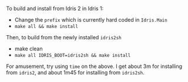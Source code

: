 To build and install from Idris 2 in Idris 1:

* Change the `prefix` which is currently hard coded in `Idris.Main`
* `make all && make install`

Then, to build from the newly installed `idris2sh`

* make clean
* `make all IDRIS_BOOT=idris2sh && make install`

For amusement, try using `time` on the above. I get about 3m for installing
from `idris2`, and about 1m45 for installing from `idris2sh`.
